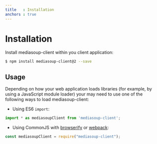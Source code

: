 ```yaml
---
title   : Installation
anchors : true
---
```



# Installation

Install mediasoup-client within you client application:

```bash
$ npm install mediasoup-client@2 --save
```


## Usage

Depending on how your web application loads libraries (for example, by using a JavaScript module loader) your may need to use one of the following ways to load mediasoup-client:

* Using ES6 `import`:

```javascript
import * as mediasoupClient from 'mediasoup-client';
```

* Using CommonJS with [browserify](http://browserify.org) or [webpack](https://webpack.github.io): 

```javascript
const mediasoupClient = require("mediasoup-client");
```

